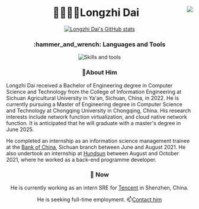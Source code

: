 <h1 align="center">👨‍🎓👨‍💻Longzhi Dai<img align="right" src="https://visitor-badge.laobi.icu/badge?page_id=baozidai.visitor-badge&left_color=royalblue&right_color=black"  /></h1>
<div align="center">
  
[![Longzhi Dai's GitHub stats](https://github-readme-stats.vercel.app/api?username=baozidai&count_private=true&show_icons=true&hide_border=true&title_color=fff&text_color=fff&bg_color=22272E&hide_title=false&show=prs_merged,prs_merged_percentage)](https://github.com/anuraghazra/github-readme-stats)
</div>
<h3 align="center">:hammer_and_wrench: Languages and Tools</h3>

<p align="center">
    <img src="https://skillicons.dev/icons?i=jenkins,docker,git,github,linux,py,pycharm,bash,latex,postman&theme=dark" alt="Skills and tools"/>
</p>

<h3 align="center">👦About Him</h3>
<p>
  Longzhi Dai received a Bachelor of Engineering degree in Computer Science and Technology from the College of Information Engineering at Sichuan Agricultural University in Ya'an, Sichuan, China, in 2022. He is currently pursuing a Master of Engineering degree in Computer Science and Technology at Chongqing University in Chongqing, China. His research interests include network function virtualization, and  cloud native network function. It is anticipated that he will graduate with a master's degree in June 2025.
</p>
<p>
  He completed an internship as an information science management trainee at the <a href="https://www.boc.cn/en/">Bank of China</a>, Sichuan branch between June and August 2021. He also undertook an internship at <a href="https://www.hundsun.com/">Hundsun</a> between August and October 2021, where he worked as a back-end programme developer.
<h3 align="center">🔭 Now</h3>
<div align="center">
  <p>
  He is currently working as an intern SRE for <a href="https://www.tencent.com">Tencent</a> in Shenzhen, China. </p>
  </p>
  <p>
    He is seeking full-time employment. 📫<a href="mailto:dailongzhi@foxmail.com">Contact him</a>
  </p></div>

